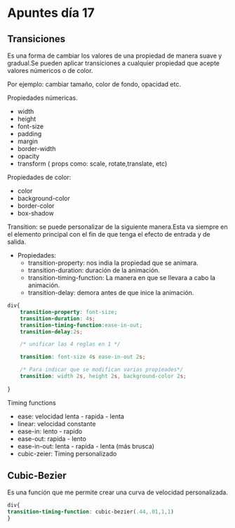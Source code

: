 # Apuntes día 17

## Transiciones

Es una forma de cambiar los valores de una propiedad de manera suave y gradual.Se pueden aplicar transiciones a cualquier propiedad que acepte valores númericos o de color.

Por ejemplo: cambiar tamaño, color de fondo, opacidad etc.

Propiedades númericas.
 - width
 - height
 - font-size
 - padding
 - margin
 - border-width
 - opacity
 - transform ( props como: scale, rotate,translate, etc)

 Propiedades de color: 
  - color
  - background-color
  - border-color
  - box-shadow

Transition: se puede personalizar de la siguiente manera.Esta va siempre en el elemento principal con el fin de que tenga el efecto de entrada y de salida.
   - Propiedades:
       - transition-property: nos india la propiedad que se animara.
       - transition-duration: duración de la animación.
       - transition-timing-function: La manera en que se llevara a cabo la animación.
       - transition-delay: demora antes de que inice la animación.

```css
div{
    transition-property: font-size;
    transition-duration: 4s;
    transition-timing-function:ease-in-out;
    transition-delay:2s;

    /* unificar las 4 reglas en 1 */

    transition: font-size 4s ease-in-out 2s;

    /* Para indicar que se modifican varias propieades*/
    transition: width 2s, height 2s, background-color 2s;
        
}
``` 

Timing functions
- ease: velocidad lenta - rapida - lenta
- linear: velocidad constante
- ease-in: lento - rapido
- ease-out: rapida - lento
- ease-in-out: lenta - rapida - lenta (más brusca)
- cubic-zeier: Timing personalizado

## Cubic-Bezier
Es una función que me permite crear una curva de velocidad personalizada.
```css
div{
transition-timing-function: cubic-bezier(.44,.01,1,1)
}

```